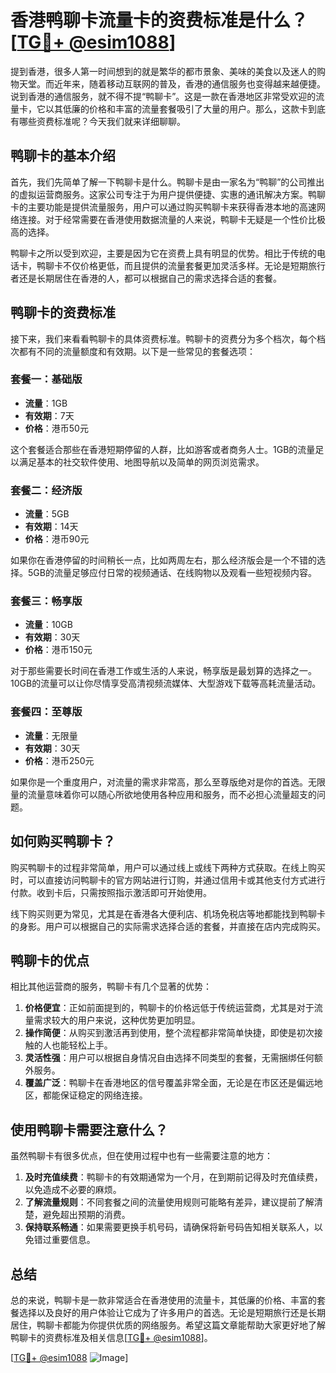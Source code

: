 # 香港鸭聊卡流量卡的资费标准是什么？[[TG💪+ @esim1088](https://t.me/s/esim1088)]

提到香港，很多人第一时间想到的就是繁华的都市景象、美味的美食以及迷人的购物天堂。而近年来，随着移动互联网的普及，香港的通信服务也变得越来越便捷。说到香港的通信服务，就不得不提“鸭聊卡”。这是一款在香港地区非常受欢迎的流量卡，它以其低廉的价格和丰富的流量套餐吸引了大量的用户。那么，这款卡到底有哪些资费标准呢？今天我们就来详细聊聊。

## 鸭聊卡的基本介绍

首先，我们先简单了解一下鸭聊卡是什么。鸭聊卡是由一家名为“鸭聊”的公司推出的虚拟运营商服务。这家公司专注于为用户提供便捷、实惠的通讯解决方案。鸭聊卡的主要功能是提供流量服务，用户可以通过购买鸭聊卡来获得香港本地的高速网络连接。对于经常需要在香港使用数据流量的人来说，鸭聊卡无疑是一个性价比极高的选择。

鸭聊卡之所以受到欢迎，主要是因为它在资费上具有明显的优势。相比于传统的电话卡，鸭聊卡不仅价格更低，而且提供的流量套餐更加灵活多样。无论是短期旅行者还是长期居住在香港的人，都可以根据自己的需求选择合适的套餐。

## 鸭聊卡的资费标准

接下来，我们来看看鸭聊卡的具体资费标准。鸭聊卡的资费分为多个档次，每个档次都有不同的流量额度和有效期。以下是一些常见的套餐选项：

### 套餐一：基础版

- **流量**：1GB
- **有效期**：7天
- **价格**：港币50元

这个套餐适合那些在香港短期停留的人群，比如游客或者商务人士。1GB的流量足以满足基本的社交软件使用、地图导航以及简单的网页浏览需求。

### 套餐二：经济版

- **流量**：5GB
- **有效期**：14天
- **价格**：港币90元

如果你在香港停留的时间稍长一点，比如两周左右，那么经济版会是一个不错的选择。5GB的流量足够应付日常的视频通话、在线购物以及观看一些短视频内容。

### 套餐三：畅享版

- **流量**：10GB
- **有效期**：30天
- **价格**：港币150元

对于那些需要长时间在香港工作或生活的人来说，畅享版是最划算的选择之一。10GB的流量可以让你尽情享受高清视频流媒体、大型游戏下载等高耗流量活动。

### 套餐四：至尊版

- **流量**：无限量
- **有效期**：30天
- **价格**：港币250元

如果你是一个重度用户，对流量的需求非常高，那么至尊版绝对是你的首选。无限量的流量意味着你可以随心所欲地使用各种应用和服务，而不必担心流量超支的问题。

## 如何购买鸭聊卡？

购买鸭聊卡的过程非常简单，用户可以通过线上或线下两种方式获取。在线上购买时，可以直接访问鸭聊卡的官方网站进行订购，并通过信用卡或其他支付方式进行付款。收到卡后，只需按照指示激活即可开始使用。

线下购买则更为常见，尤其是在香港各大便利店、机场免税店等地都能找到鸭聊卡的身影。用户可以根据自己的实际需求选择合适的套餐，并直接在店内完成购买。

## 鸭聊卡的优点

相比其他运营商的服务，鸭聊卡有几个显著的优势：

1. **价格便宜**：正如前面提到的，鸭聊卡的价格远低于传统运营商，尤其是对于流量需求较大的用户来说，这种优势更加明显。
2. **操作简便**：从购买到激活再到使用，整个流程都非常简单快捷，即使是初次接触的人也能轻松上手。
3. **灵活性强**：用户可以根据自身情况自由选择不同类型的套餐，无需捆绑任何额外服务。
4. **覆盖广泛**：鸭聊卡在香港地区的信号覆盖非常全面，无论是在市区还是偏远地区，都能保证稳定的网络连接。

## 使用鸭聊卡需要注意什么？

虽然鸭聊卡有很多优点，但在使用过程中也有一些需要注意的地方：

1. **及时充值续费**：鸭聊卡的有效期通常为一个月，在到期前记得及时充值续费，以免造成不必要的麻烦。
2. **了解流量规则**：不同套餐之间的流量使用规则可能略有差异，建议提前了解清楚，避免超出预期的消费。
3. **保持联系畅通**：如果需要更换手机号码，请确保将新号码告知相关联系人，以免错过重要信息。

## 总结

总的来说，鸭聊卡是一款非常适合在香港使用的流量卡，其低廉的价格、丰富的套餐选择以及良好的用户体验让它成为了许多用户的首选。无论是短期旅行还是长期居住，鸭聊卡都能为你提供优质的网络服务。希望这篇文章能帮助大家更好地了解鸭聊卡的资费标准及相关信息[[TG💪+ @esim1088](https://t.me/s/esim1088)]。

[[TG💪+ @esim1088](https://t.me/s/esim1088) ![Image](https://i.postimg.cc/4NQfJmqS/Snipaste-2025-05-13-00-14-12.png)]